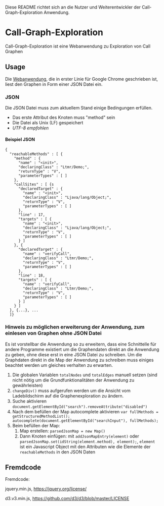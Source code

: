 Diese README richtet sich an die Nutzer und Weiterentwickler der Call-Graph-Exploration Anwendung.

# Call-Graph-Exploration
Call-Graph-Exploration ist eine Webanwendung zu Exploration von Call Graphen


## Usage
Die [Webanwendung](https://martinkem.github.io/Call-Graph-Exploration/), die in erster Linie für Google Chrome geschrieben ist, liest den Graphen in Form einer JSON Datei ein. 

### JSON
Die JSON Datei muss zum aktuellem Stand einige Bedingungen erfüllen.

* Das erste Attribut des Knoten muss "method" sein
* Die Datei als Unix (LF) gespeichert
* _UTF-8 empfohlen_

#### Beispiel JSON
    {
      "reachableMethods" : [ {
        "method" : {
          "name" : "<init>",
          "declaringClass" : "Ltmr/Demo;",
          "returnType" : "V",
          "parameterTypes" : [ ]
        },
        "callSites" : [ {s
          "declaredTarget" : {
            "name" : "<init>",
            "declaringClass" : "Ljava/lang/Object;",
            "returnType" : "V",
            "parameterTypes" : [ ]
          },
          "line" : 17,
          "targets" : [ {
            "name" : "<init>",
            "declaringClass" : "Ljava/lang/Object;",
            "returnType" : "V",
            "parameterTypes" : [ ]
          } ]
        }, {
          "declaredTarget" : {
            "name" : "verifyCall",
            "declaringClass" : "Ltmr/Demo;",
            "returnType" : "V",
            "parameterTypes" : [ ]
          },
          "line" : 18,
          "targets" : [ {
            "name" : "verifyCall",
            "declaringClass" : "Ltmr/Demo;",
            "returnType" : "V",
            "parameterTypes" : [ ]
          } ]
        } ]
      }, {...}, ...
      ]}

### Hinweis zu möglichen erweiterung der Anwendung, zum einlesen von Graphen ohne JSON Datei
Es ist vorstellbar die Anwendung so zu erweitern, dass eine Schnittelle für andere Programme existiert um die Graphendaten direkt an die Anwendung zu geben, ohne diese erst in eine JSON Datei zu schreiben.
Um die Graphdaten direkt in die Map der Anwendung zu schreiben muss einiges beachtet werden um gleiches verhalten zu erwarten.

1. Die globalen Variablen `totalNodes` und `totalEdges` manuell setzen (sind nicht nötig um die Grundfunktionalitäten der Anwendung zu gewährleisten)
2. `changeDiv()` muss aufgerufen werden um die Ansicht vom Ladebildschirm auf die Graphenexploration zu ändern.
3. Suche aktivieren `document.getElementById("search").removeAttribute("disabled")`
4. Nach dem befüllen der Map  autocomplete aktivieren `var fullMethods = getStructuredMethodList(); autocomplete(document.getElementById("searchInput"), fullMethods);`
5. Beim befüllen der Map: 
	1. Map erstellen: `parsedJsonMap = new Map()`
	2. Dann Knoten einfügen: mit `addJsonMapEntry(element)` oder `parsedJsonMap.set(idString(element.method), element);`, `element` ist ein Javascript Object mit den Attributen wie die Elemente der `reachableMethods` in den JSON Daten

## Fremdcode
Fremdcode: 

jquery.min.js, 
https://jquery.org/license/

d3.v3.min.js, 
https://github.com/d3/d3/blob/master/LICENSE
